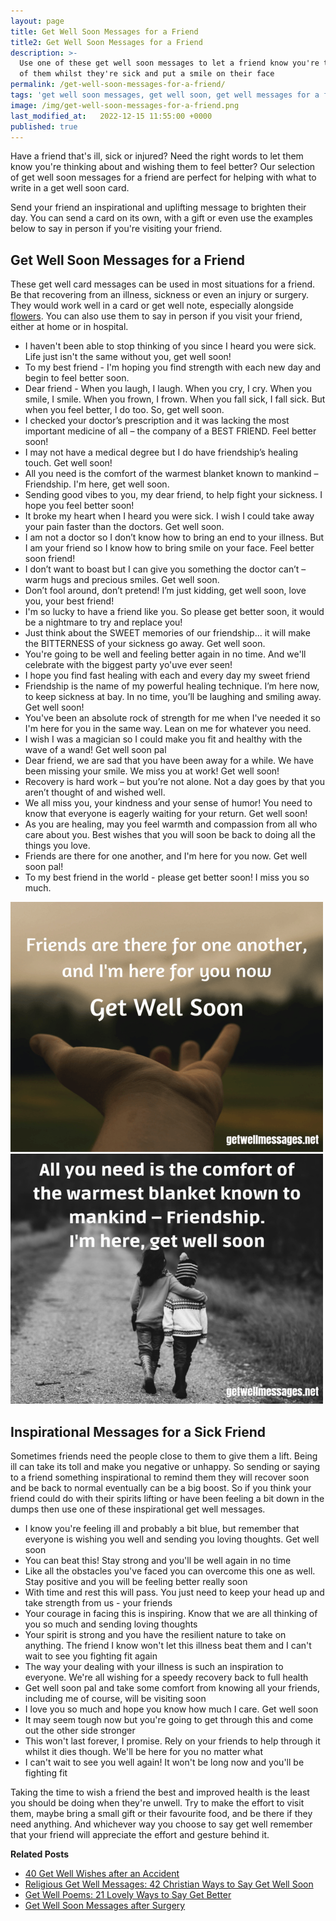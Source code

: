 ```yaml
---
layout: page
title: Get Well Soon Messages for a Friend
title2: Get Well Soon Messages for a Friend
description: >-
  Use one of these get well soon messages to let a friend know you're thinking
  of them whilst they're sick and put a smile on their face
permalink: /get-well-soon-messages-for-a-friend/
tags: 'get well soon messages, get well soon, get well messages for a friend'
image: /img/get-well-soon-messages-for-a-friend.png
last_modified_at:   2022-12-15 11:55:00 +0000
published: true
---
```

<p>Have a friend that's ill, sick or injured? Need the right words to let them know you're thinking about and wishing them to feel better? Our selection of get well soon messages for a friend are perfect for helping with what to write in a get well soon card.</p>

<p>
Send your friend an inspirational and uplifting message to brighten their day. You can send a card on its own, with a gift or even use the examples below to say in person if you're visiting your friend.</p>

<h2>Get Well Soon Messages for a Friend</h2>

These get well card messages can be used in most situations for a friend. Be that recovering from an illness, sickness or even an injury or surgery. They would work well in a card or get well note, especially alongside <a href="/get-well-flowers/">flowers</a>. You can also use them to say in person if you visit your friend, either at home or in hospital.  

<ul class="heart">
<li>I haven't been able to stop thinking of you since I heard you were sick. Life just isn't the same without you, get well soon!</li>
<li>To my best friend - I'm hoping you find strength with each new day and begin to feel better soon.</li>
<li>Dear friend - When you laugh, I laugh. When you cry, I cry. When you smile, I smile. When you frown, I frown. When you fall sick, I fall sick. But when you feel better, I do too. So, get well soon.</li>
<li>I checked your doctor’s prescription and it was lacking the most important medicine of all – the company of a BEST FRIEND. Feel better soon!</li>
<li>I may not have a medical degree but I do have friendship’s healing touch. Get well soon!</li>
<li>All you need is the comfort of the warmest blanket known to mankind – Friendship. I'm here, get well soon.</li>
<li>Sending good vibes to you, my dear friend, to help fight your sickness. I hope you feel better soon!</li>
<li>It broke my heart when I heard you were sick. I wish I could take away your pain faster than the doctors. Get well soon.</li>
<li>I am not a doctor so I don’t know how to bring an end to your illness. But I am your friend so I know how to bring smile on your face. Feel better soon friend!</li>
<li>I don’t want to boast but I can give you something the doctor can’t – warm hugs and precious smiles. Get well soon.</li>
<li>Don’t fool around, don’t pretend! I’m just kidding, get well soon, love you, your best friend!</li>
<li>I'm so lucky to have a friend like you. So please get better soon, it would be a nightmare to try and replace you! </li>
<li>Just think about the SWEET memories of our friendship... it will make the BITTERNESS of your sickness go away. Get well soon.</li>
<li>You're going to be well and feeling better again in no time. And we'll celebrate with the biggest party yo'uve ever seen!</li>
<li>I hope you find fast healing with each and every day my sweet friend</li>
<li>Friendship is the name of my powerful healing technique. I’m here now, to keep sickness at bay.
In no time, you’ll be laughing and smiling away. Get well soon!</li>
<li>You've been an absolute rock of strength for me when I've needed it so I'm here for you in the same way. Lean on me for whatever you need.</li>
<li>I wish I was a magician so I could make you fit and healthy with the wave of a wand! Get well soon pal</li>
<li>Dear friend, we are sad that you have been away for a while. We have been missing your smile. We miss you at work! Get well soon!</li>
<li>Recovery is hard work – but you’re not alone. Not a day goes by that you aren’t thought of and wished well.</li>
<li>We all miss you, your kindness and your sense of humor! You need to know that everyone is eagerly waiting for your return. Get well soon!</li>
<li>As you are healing, may you feel warmth and compassion from all who care about you. Best wishes that you will soon be back to doing all the things you love.</li>
<li>Friends are there for one another, and I'm here for you now. Get well soon pal!</li>
<li>To my best friend in the world - please get better soon! I miss you so much.</li>
</ul>

<div class="row">
 <div class="column">
     <img class="img" src="/img/get-well-messages-for-a-friend-1.png" alt="friends are there for one another quote get well messages for a friend" />
 </div>
  
  <div class="column">
     <img class="img" src="/img/get-well-messages-for-a-friend-2.png" alt="friendship quote get well messages for a friend" />
 </div>
</div>

<h2>Inspirational Messages for a Sick Friend</h2>

Sometimes friends need the people close to them to give them a lift. Being ill can take its toll and make you negative or unhappy. So sending or saying to a friend something inspirational to remind them they will recover soon and be back to normal eventually can be a big boost. So if you think your friend could do with their spirits lifting or have been feeling a bit down in the dumps then use one of these inspirational get well messages.  

<ul class="heart">
<li>I know you're feeling ill and probably a bit blue, but remember that everyone is wishing you well and sending you loving thoughts. Get well soon</li>
<li>You can beat this! Stay strong and you'll be well again in no time</li>
<li>Like all the obstacles you've faced you can overcome this one as well. Stay positive and you will be feeling better really soon</li>
<li>With time and rest this will pass. You just need to keep your head up and take strength from us - your friends</li>
<li>Your courage in facing this is inspiring. Know that we are all thinking of you so much and sending loving thoughts</li>
<li>Your spirit is strong and you have the resilient nature to take on anything. The friend I know won't let this illness beat them and I can't wait to see you fighting fit again</li>
<li>The way your dealing with your illness is such an inspiration to everyone. We're all wishing for a speedy recovery back to full health</li>
<li>Get well soon pal and take some comfort from knowing all your friends, including me of course, will be visiting soon</li>
<li>I love you so much and hope you know how much I care. Get well soon</li>
<li>It may seem tough now but you're going to get through this and come out the other side stronger</li>
<li>This won't last forever, I promise. Rely on your friends to help through it whilst it dies though. We'll be here for you no matter what</li>
<li>I can't wait to see you well again! It won't be long now and you'll be fighting fit</li>
</ul>

Taking the time to wish a friend the best and improved health is the least you should be doing when they're unwell. Try to make the effort to visit them, maybe bring a small gift or their favourite food, and be there if they need anything. And whichever way you choose to say get well remember that your friend will appreciate the effort and gesture behind it.

<strong>Related Posts</strong>
<ul>
<li><a href="/get-well-wishes-after-an-accident/">40 Get Well Wishes after an Accident</a></li>
<li><a href="/religious-get-well-messages/">Religious Get Well Messages: 42 Christian Ways to Say Get Well Soon</a></li>
<li><a href="/get-well-poems/">Get Well Poems: 21 Lovely Ways to Say Get Better</a></li>
<li><a href="/get-well-soon-messages-after-surgery/">Get Well Soon Messages after Surgery</a></li>
</ul>
